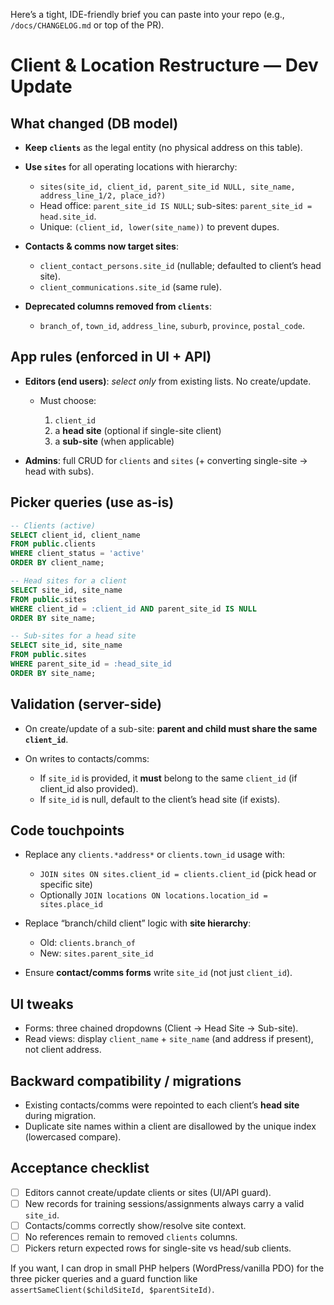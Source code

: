 Here’s a tight, IDE-friendly brief you can paste into your repo (e.g., `/docs/CHANGELOG.md` or top of the PR).

# Client & Location Restructure — Dev Update

## What changed (DB model)

* **Keep `clients`** as the legal entity (no physical address on this table).
* **Use `sites`** for all operating locations with hierarchy:

  * `sites(site_id, client_id, parent_site_id NULL, site_name, address_line_1/2, place_id?)`
  * Head office: `parent_site_id IS NULL`; sub-sites: `parent_site_id = head.site_id`.
  * Unique: `(client_id, lower(site_name))` to prevent dupes.
* **Contacts & comms now target sites**:

  * `client_contact_persons.site_id` (nullable; defaulted to client’s head site).
  * `client_communications.site_id` (same rule).
* **Deprecated columns removed from `clients`**:

  * `branch_of`, `town_id`, `address_line`, `suburb`, `province`, `postal_code`.

## App rules (enforced in UI + API)

* **Editors (end users)**: *select only* from existing lists. No create/update.

  * Must choose:

    1. `client_id`
    2. a **head site** (optional if single-site client)
    3. a **sub-site** (when applicable)
* **Admins**: full CRUD for `clients` and `sites` (+ converting single-site → head with subs).

## Picker queries (use as-is)

```sql
-- Clients (active)
SELECT client_id, client_name
FROM public.clients
WHERE client_status = 'active'
ORDER BY client_name;

-- Head sites for a client
SELECT site_id, site_name
FROM public.sites
WHERE client_id = :client_id AND parent_site_id IS NULL
ORDER BY site_name;

-- Sub-sites for a head site
SELECT site_id, site_name
FROM public.sites
WHERE parent_site_id = :head_site_id
ORDER BY site_name;
```

## Validation (server-side)

* On create/update of a sub-site: **parent and child must share the same `client_id`**.
* On writes to contacts/comms:

  * If `site_id` is provided, it **must** belong to the same `client_id` (if client_id also provided).
  * If `site_id` is null, default to the client’s head site (if exists).

## Code touchpoints

* Replace any `clients.*address*` or `clients.town_id` usage with:

  * `JOIN sites ON sites.client_id = clients.client_id` (pick head or specific site)
  * Optionally `JOIN locations ON locations.location_id = sites.place_id`
* Replace “branch/child client” logic with **site hierarchy**:

  * Old: `clients.branch_of`
  * New: `sites.parent_site_id`
* Ensure **contact/comms forms** write `site_id` (not just `client_id`).

## UI tweaks

* Forms: three chained dropdowns (Client → Head Site → Sub-site).
* Read views: display `client_name` + `site_name` (and address if present), not client address.

## Backward compatibility / migrations

* Existing contacts/comms were repointed to each client’s **head site** during migration.
* Duplicate site names within a client are disallowed by the unique index (lowercased compare).

## Acceptance checklist

* [ ] Editors cannot create/update clients or sites (UI/API guard).
* [ ] New records for training sessions/assignments always carry a valid `site_id`.
* [ ] Contacts/comms correctly show/resolve site context.
* [ ] No references remain to removed `clients` columns.
* [ ] Pickers return expected rows for single-site vs head/sub clients.

If you want, I can drop in small PHP helpers (WordPress/vanilla PDO) for the three picker queries and a guard function like `assertSameClient($childSiteId, $parentSiteId)`.

